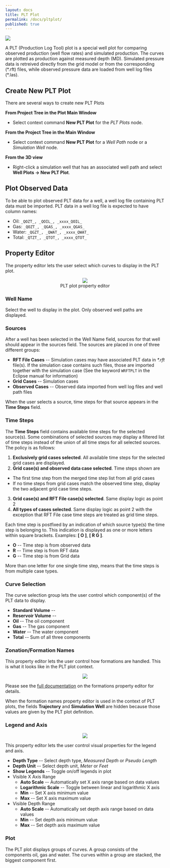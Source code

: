 ```yaml
---
layout: docs
title: PLT Plot
permalink: /docs/pltplot/
published: true
---
```


![]({{site.baseurl}}/images/PltPlot.png)

A PLT (Production Log Tool) plot is a special well plot for comparing observed production (well flow rates) and simulated production. The curves are plotted as production against measured depth (MD). Simulated pressure data is retreived directly from the grid model or from the corresponding (\*.rft) files, while observed pressure data are loaded from well log files (\*.las).

## Create New PLT Plot
There are several ways to create new PLT Plots

**From Project Tree in the Plot Main Window**
- Select context command **New PLT Plot** for the _PLT Plots_ node.

**From the Project Tree in the Main Window**
- Select context command **New PLT Plot** for a _Well Path_ node or a _Simulation Well_ node.

**From the 3D view**
- Right-click a simulation well that has an associated well path and select **Well Plots -> New PLT Plot**.

## Plot Observed Data
To be able to plot observed PLT data for a well, a well log file containing PLT data must be imported. PLT data in a well log file is expected to have column names:

- Oil: `_QOZT_, _QOIL_, _xxxx_QOIL_`
- Gas: `_QOZT_, _QGAS_, _xxxx_QGAS_`
- Water: `_QGZT_, _QWAT_, _xxxx_QWAT_`
- Total: `_QTZT_, _QTOT_, _xxxx_QTOT_`

## Property Editor
The property editor lets the user select which curves to display in the PLT plot.

<p align="center">
  <img src="{{site.baseurl}}/images/PltPlotPropertyEditor.png"/><br/>
  PLT plot property editor
</p>

### Well Name
Select the well to display in the plot. Only observed well paths are displayed.

### Sources
After a well has been selected in the Well Name field, sources for that well should appear in the sources field. The sources are placed in one of three different groups:
- **RFT File Cases** -- Simulation cases may have associated PLT data in _\*.rft_ file(s). If the simulation case contains such files, those are imported together with the simulation case (See the keyword `WRFTPLT` in the Eclipse manual for information)
- **Grid Cases** -- Simulation cases
- **Observed Cases** -- Observed data imported from well log files and well path files

When the user selects a source, time steps for that source appears in the **Time Steps** field.

### Time Steps
The **Time Steps** field contains available time steps for the selected source(s). Some combinations of selected sources may display a filtered list of time steps instead of the union of all time steps for all selected sources. The policy is as follows:
1. **Exclusively grid cases selected**. All available time steps for the selected grid cases are displayed.
2. **Grid case(s) and observed data case selected**. Time steps shown are
  - The first time step from the merged time step list from all grid cases
  - If no time steps from grid cases match the observed time step, display the two adjacent grid case time steps.
3. **Grid case(s) and RFT File case(s) selected**. Same display logic as point 2
4. **All types of cases selected**. Same display logic as point 2 with the exception that RFT File case time steps are treated as grid time steps.

Each time step is postfixed by an indication of which source type(s) the time step is belonging to. This indication is displayed as one or more letters within square brackets. Examples: **[ O ]**, **[ R G ]**.
- **O** -- Time step is from observed data
- **R** -- Time step is from RFT data
- **G** -- Time step is from Grid data

More than one letter for one single time step, means that the time steps is from multiple case types.

### Curve Selection
The curve selection group lets the user control which component(s) of the PLT data to display.
- **Standard Volume** --
- **Reservoir Volume** --
- **Oil** -- The oil component
- **Gas** -- The gas component
- **Water** -- The water component
- **Total** -- Sum of all three components

### Zonation/Formation Names
This property editor lets the user control how formations are handled. This is what it looks like in the PLT plot context.

<p align="center">
  <img src="{{site.baseurl}}/images/RftPltFormationNames.png"/>
</p>

Please see the [full documentation]({{site.baseurl}}/docs/formations) on the formations property editor for details.

<div class="note">
  When the formation names property editor is used in the context of PLT plots, the fields <b>Trajectory</b> and <b>Simulation Well</b> are hidden because those values are given by the PLT plot definition.
</div>

### Legend and Axis
<p align="center">
  <img src="{{site.baseurl}}/images/PltLegendAndAxis.png"/>
</p>

This property editor lets the user control visual properties for the legend and axis.
- **Depth Type** -- Select depth type, _Measured Depth_ or _Pseudo Length_
- **Depth Unit** -- Select depth unit, _Meter_ or _Feet_
- **Show Legends** -- Toggle on/off legends in plot
- Visible X Axis Range
  - **Auto Scale** -- Automatically set X axis range based on data values
  - **Logarithmic Scale** -- Toggle between linear and logarithmic X axis
  - **Min** -- Set X axis minimum value
  - **Max** -- Set X axis maximum value
- Visible Depth Range
  - **Auto Scale** -- Automatically set depth axis range based on data values
  - **Min** -- Set depth axis minimum value
  - **Max** -- Set depth axis maximum value
  
### Plot
The PLT plot displays groups of curves. A group consists of the components oil, gas and water. The curves within a group are stacked, the biggest component first.
